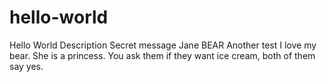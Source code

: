 # hello-world
Hello World Description
Secret message
Jane BEAR
Another test
I love my bear. She is a princess.
You ask them if they want ice cream, both of them say yes.